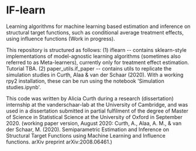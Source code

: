 # IF-learn 
Learning algorithms for machine learning based estimation and inference on structural target functions, such as conditional average treatment effects, using influence functions (Work in progress).

This repository is structured as follows: 
(1) iflearn -- contains sklearn-style implementations of model-agnostic learning algorithms (sometimes also referred to as Meta-learners), currently only for treatment effect estimation. Tutorial TBA. 
(2) paper_utils.if_paper -- contains utils to replicate the simulation studies in Curth, Alaa & van der Schaar (2020). With a working rpy2 installation, these can be run using the notebook 'Simulation studies.ipynb'. 


This code was written by Alicia Curth during a research (dissertation) internship at the vanderschaar-lab at the University of Cambridge, and was used in a dissertation submitted in partial fulfilment of the degree of Master of Science in Statistical Science at the University of Oxford in September 2020. 
(working paper version, August 2020: Curth, A., Alaa, A. M., & van der Schaar, M. (2020). Semiparametric Estimation and Inference on Structural Target Functions using Machine Learning and Influence functions.  arXiv preprint arXiv:2008.06461.)

